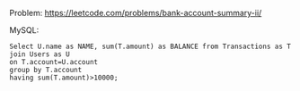 Problem: https://leetcode.com/problems/bank-account-summary-ii/

MySQL:

```
Select U.name as NAME, sum(T.amount) as BALANCE from Transactions as T
join Users as U
on T.account=U.account
group by T.account
having sum(T.amount)>10000; 

```
